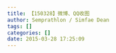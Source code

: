 ```yaml
---
title: 【150328】微博、QQ收图
author: Semprathlon / Simfae Dean
tags: []
categories: []
date: 2015-03-28 17:25:09
---
```

<p>&nbsp;<img src="/blog/uploads/2015/03/IMG_1145.jpg" alt=""/>&nbsp;&nbsp;<img src="/blog/uploads/2015/03/IMG_1146.jpg" alt=""/>&nbsp;&nbsp;<img src="/blog/uploads/2015/03/IMG_1153.jpg" alt=""/>&nbsp;&nbsp;<img src="/blog/uploads/2015/03/IMG_1156.jpg" alt=""/>&nbsp;&nbsp;<img src="/blog/uploads/2015/03/IMG_1161.jpg" alt=""/>&nbsp;&nbsp;<img src="/blog/uploads/2015/03/IMG_1160.jpg" alt=""/>&nbsp;&nbsp;<img src="/blog/uploads/2015/03/IMG_1198.gif" alt=""/>&nbsp;&nbsp;<img src="/blog/uploads/2015/03/IMG_1197.jpg" alt=""/>&nbsp;&nbsp;<img src="/blog/uploads/2015/03/IMG_1245.jpg" alt=""/>&nbsp;&nbsp;<img src="/blog/uploads/2015/03/IMG_1247.jpg" alt=""/>&nbsp;</p><p>&nbsp;<img src="/blog/uploads/2015/03/IMG_1253.jpg" alt=""/>&nbsp;&nbsp;<br /></p><img src="/blog/uploads/2015/03/IMG_1254-0.jpg" alt=""/>&nbsp;&nbsp;<img src="/blog/uploads/2015/03/IMG_1255.jpg" alt=""/>&nbsp;&nbsp;<img src="/blog/uploads/2015/03/IMG_1256.jpg" alt=""/>&nbsp;&nbsp;<img src="/blog/uploads/2015/03/IMG_1257.jpg" alt=""/>&nbsp;&nbsp;<img src="/blog/uploads/2015/03/IMG_1262.jpg" alt=""/>&nbsp;&nbsp;<img src="/blog/uploads/2015/03/IMG_1263.jpg" alt=""/>&nbsp;&nbsp;<img src="/blog/uploads/2015/03/IMG_1265.png" alt=""/>&nbsp;&nbsp;<img src="/blog/uploads/2015/03/IMG_1266.png" alt=""/><p>&nbsp;&nbsp;<img src="/blog/uploads/2015/03/IMG_1267.jpg" alt=""/></p>&nbsp;<img src="/blog/uploads/2015/03/IMG_1268.png" alt=""/><p>&nbsp;&nbsp;</p><img src="/blog/uploads/2015/03/IMG_1269.jpg" alt=""/><p>&nbsp;&nbsp;</p><img src="/blog/uploads/2015/03/IMG_1270.jpg" alt=""/><p>&nbsp;&nbsp;</p><img src="/blog/uploads/2015/03/IMG_1271.jpg" alt=""/><p>&nbsp;&nbsp;</p><img src="/blog/uploads/2015/03/IMG_1272.jpg" alt=""/><p>&nbsp;&nbsp;</p><img src="/blog/uploads/2015/03/IMG_1278.jpg" alt=""/><p>&nbsp;&nbsp;</p><img src="/blog/uploads/2015/03/IMG_1288.png" alt=""/><p>&nbsp;&nbsp;</p><img src="/blog/uploads/2015/03/IMG_1287.jpg" alt=""/><p>&nbsp;&nbsp;</p><img src="/blog/uploads/2015/03/IMG_1294.jpg" alt=""/><p>&nbsp;&nbsp;</p><img src="/blog/uploads/2015/03/IMG_1293.jpg" alt=""/><p>&nbsp;&nbsp;</p><img src="/blog/uploads/2015/03/IMG_1296.jpg" alt=""/><p>&nbsp;&nbsp;</p><img src="/blog/uploads/2015/03/IMG_1300.jpg" alt=""/><p>&nbsp;&nbsp;</p><img src="/blog/uploads/2015/03/IMG_1301.png" alt=""/><p>&nbsp;&nbsp;</p>